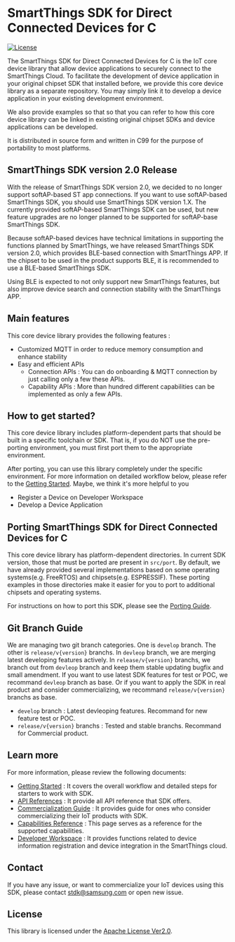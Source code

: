# SmartThings SDK for Direct Connected Devices for C

[![License](https://img.shields.io/badge/licence-Apache%202.0-brightgreen.svg?style=flat)](LICENSE)

The SmartThings SDK for Direct Connected Devices for C is the IoT core device library that allow device applications to securely connect to the SmartThings Cloud.
To facilitate the development of device application in your original chipset SDK that installed before, we provide this core device library as a separate repository.
You may simply link it to develop a device application in your existing development environment.

We also provide examples so that so that you can refer to how this core device library can be linked in existing original chipset SDKs and device applications can be developed.

It is distributed in source form and written in C99 for the purpose of portability to most platforms.

## SmartThings SDK version 2.0 Release

With the release of SmartThings SDK version 2.0, we decided to no longer support softAP-based ST app connections. 
If you want to use softAP-based SmartThings SDK, you should use SmartThings SDK version 1.X. 
The currently provided softAP-based SmartThings SDK can be used, but new feature upgrades are no longer planned to be supported for softAP-base SmartThings SDK.

Because softAP-based devices have technical limitations in supporting the functions planned by SmartThings, we have released SmartThings SDK version 2.0, which provides BLE-based connection with SmartThings APP.
If the chipset to be used in the product supports BLE, it is recommended to use a BLE-based SmartThings SDK.

Using BLE is expected to not only support new SmartThings features, but also improve device search and connection stability with the SmartThings APP.

## Main features

This core device library provides the following features :

- Customized MQTT in order to reduce memory consumption and enhance stability
- Easy and efficient APIs
  - Connection APIs : You can do onboarding & MQTT connection by just calling only a few these APIs.
  - Capability APIs : More than hundred different capabilities can be implemented as only a few APIs.

## How to get started?

This core device library includes platform-dependent parts that should be built in a specific toolchain or SDK. That is, if you do NOT use the pre-porting environment, you must first port them to the appropriate environment.

After porting, you can use this library completely under the specific environment. For more information on detailed workflow below, please refer to the [Getting Started](./doc/getting_started.md). Maybe, we think it's more helpful to you

- Register a Device on Developer Workspace
- Develop a Device Application

## Porting SmartThings SDK for Direct Connected Devices for C

This core device library has platform-dependent directories. In current SDK version, those that must be ported are present in `src/port`.
By default, we have already provided several implementations based on some operating systems(e.g. FreeRTOS) and chipsets(e.g. ESPRESSIF). These porting examples in those directories make it easier for you to port to additional chipsets and operating systems.

For instructions on how to port this SDK, please see the [Porting Guide](./doc/porting_guide.md).

## Git Branch Guide

We are managing two git branch categories. One is `develop` branch. The other is `release/v{version}` branchs. In `devleop` branch, we are merging latest developing features actively. In `release/v{version}` branchs, we branch out from `devleop` branch and keep them stable updating bugfix and small amendment. If you want to use latest SDK features for test or POC, we recommand `devleop` branch as base. Or if you want to apply the SDK in real product and consider commercializing, we recommand `release/v{version}` branchs as base.

- `develop` branch : Latest devleoping features. Recommand for new feature test or POC.
- `release/v{version}` branchs : Tested and stable branchs. Recommand for Commercial product.

## Learn more

For more information, please review the following documents:

- [Getting Started](./doc/getting_started.md) : It covers the overall workflow and detailed steps for starters to work with SDK.
- [API References](./doc/APIs.md) : It provide all API reference that SDK offers.
- [Commercialization Guide](./doc/Commercialization_Guide) : It provides guide for ones who consider commercializing their IoT products with SDK.
- [Capabilities Reference](https://developer.smartthings.com/docs/devices/capabilities/capabilities-reference) : This page serves as a reference for the supported capabilities.
- [Developer Workspace](https://developer.smartthings.com/workspace/) : It provides functions related to device information registration and device integration in the SmartThings cloud.

## Contact

If you have any issue, or want to commercialize your IoT devices using this SDK, please contact stdk@samsung.com or open new issue.

## License

This library is licensed under the [Apache License Ver2.0](LICENSE).
